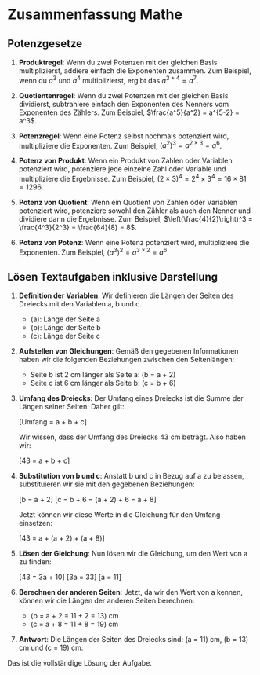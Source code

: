 # Zusammenfassung Mathe

## Potenzgesetze

1. **Produktregel**: Wenn du zwei Potenzen mit der gleichen Basis multiplizierst, addiere einfach die Exponenten zusammen. Zum Beispiel, wenn du $a^3$ und $a^4$ multiplizierst, ergibt das $a^{3+4} = a^7$.

2. **Quotientenregel**: Wenn du zwei Potenzen mit der gleichen Basis dividierst, subtrahiere einfach den Exponenten des Nenners vom Exponenten des Zählers. Zum Beispiel, $\frac{a^5}{a^2} = a^{5-2} = a^3$.

3. **Potenzregel**: Wenn eine Potenz selbst nochmals potenziert wird, multipliziere die Exponenten. Zum Beispiel, $(a^2)^3 = a^{2 \times 3} = a^6$.

4. **Potenz von Produkt**: Wenn ein Produkt von Zahlen oder Variablen potenziert wird, potenziere jede einzelne Zahl oder Variable und multipliziere die Ergebnisse. Zum Beispiel, $(2 \times 3)^4 = 2^4 \times 3^4 = 16 \times 81 = 1296$.

5. **Potenz von Quotient**: Wenn ein Quotient von Zahlen oder Variablen potenziert wird, potenziere sowohl den Zähler als auch den Nenner und dividiere dann die Ergebnisse. Zum Beispiel, $\left(\frac{4}{2}\right)^3 = \frac{4^3}{2^3} = \frac{64}{8} = 8$.

6. **Potenz von Potenz**: Wenn eine Potenz potenziert wird, multipliziere die Exponenten. Zum Beispiel, $(a^3)^2 = a^{3 \times 2} = a^6$.


## Lösen Textaufgaben inklusive Darstellung

1. **Definition der Variablen**: Wir definieren die Längen der Seiten des Dreiecks mit den Variablen a, b und c.
   
   - \(a\): Länge der Seite a
   - \(b\): Länge der Seite b
   - \(c\): Länge der Seite c

2. **Aufstellen von Gleichungen**: Gemäß den gegebenen Informationen haben wir die folgenden Beziehungen zwischen den Seitenlängen:

   - Seite b ist 2 cm länger als Seite a: \(b = a + 2\)
   - Seite c ist 6 cm länger als Seite b: \(c = b + 6\)

3. **Umfang des Dreiecks**: Der Umfang eines Dreiecks ist die Summe der Längen seiner Seiten. Daher gilt:

   \[Umfang = a + b + c\]

   Wir wissen, dass der Umfang des Dreiecks 43 cm beträgt. Also haben wir:

   \[43 = a + b + c\]

4. **Substitution von b und c**: Anstatt b und c in Bezug auf a zu belassen, substituieren wir sie mit den gegebenen Beziehungen:

   \[b = a + 2\]
   \[c = b + 6 = (a + 2) + 6 = a + 8\]

   Jetzt können wir diese Werte in die Gleichung für den Umfang einsetzen:

   \[43 = a + (a + 2) + (a + 8)\]

5. **Lösen der Gleichung**: Nun lösen wir die Gleichung, um den Wert von a zu finden:

   \[43 = 3a + 10\]
   \[3a = 33\]
   \[a = 11\]

6. **Berechnen der anderen Seiten**: Jetzt, da wir den Wert von a kennen, können wir die Längen der anderen Seiten berechnen:

   - \(b = a + 2 = 11 + 2 = 13\) cm
   - \(c = a + 8 = 11 + 8 = 19\) cm

7. **Antwort**: Die Längen der Seiten des Dreiecks sind: \(a = 11\) cm, \(b = 13\) cm und \(c = 19\) cm.

Das ist die vollständige Lösung der Aufgabe.
